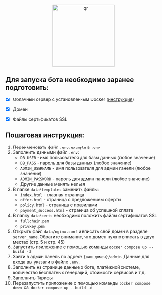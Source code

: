 <p align="center">
 <img width="200px" src="img.png" alt="qr"/>
</p>


## Для запуска бота необходимо заранее подготовить:
- [x] Облачный сервер c установленным Docker ([инструкция](https://docs.docker.com/engine/install/))
- [x] Домен
- [x] Файлы сертификатов SSL



## Пошаговая инструкция:
1. Переименовать файл `.env.example` в `.env`
2. Заполнить данными файл `.env`:
   * `DB_USER` - имя пользователя для базы данных (любое значение)
   * `DB_PASS` - пароль для базы данных (любое значение)
   * `ADMIN_USERNAME` - имя пользователя для админ панели (любое значение)
   * `ADMIN_PASSWORD` - пароль для админ панели (любое значение)
   * Другие данные менять нельзя
3. В папке `data/templates` заменить файлы:
   * `index.html` - главная страница
   * `offer.html` - страница с предложением оферты
   * `policy.html` - страница с правилами
   * `payment_success.html` - страница об успешной оплате
4. В папку `data/certs` необходимо положить файлы сертификатов SSL
   * `fullchain.pem`
   * `privkey.pem`
5. Открыть файл `data/nginx.conf` и вписать свой домен в разделе `server_name`. Обратите внимание, что домен нужно вписать в двух местах (стр. 5 и стр. 45)
6. Запустить приложение с помощью команды `docker compose up --build -d`
7. Зайти в админ панель по адресу `{ваш_домен}/admin`. Данные для входа вы указали в файле `.env`.
8. Заполнить на странице данные о боте, платёжной системе, количество бесплатных генераций, стоимости сервисов и т.д.
9. Заполнить Тарифы
10. Перезапустить приложение с помощью команды `docker compose down && docker compose up --build -d`
